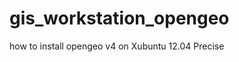 gis_workstation_opengeo
=======================

how to install opengeo v4 on Xubuntu 12.04 Precise
